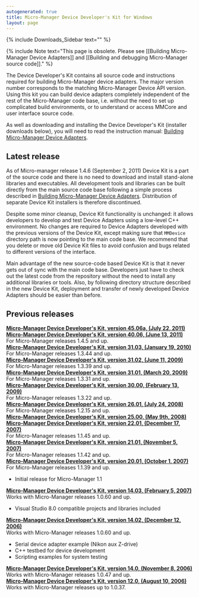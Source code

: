 ```yaml
---
autogenerated: true
title: Micro-Manager Device Developer's Kit for Windows
layout: page
---
```


{% include Downloads_Sidebar text="" %}

{% include Note text="This page is obsolete. Please see [[Building Micro-Manager Device Adapters]] and [[Building and debugging Micro-Manager source code]]." %}

The Device Developer's Kit contains all source code and instructions
required for building Micro-Manager device adapters. The major version
number corresponds to the matching Micro-Manager Device API version.
Using this kit you can build device adapters completely independent of
the rest of the Micro-Manager code base, i.e. without the need to set up
complicated build environments, or to understand or access MMCore and
user interface source code.

As well as downloading and installing the Device Developer's Kit
(installer downloads below), you will need to read the instruction
manual: [Building Micro-Manager Device
Adapters](Building_Micro-Manager_Device_Adapters "wikilink").

## Latest release

As of Micro-manager release 1.4.6 (September 2, 2011) Device Kit is a
part of the source code and there is no need to download and install
stand-alone libraries and executables. All development tools and
libraries can be built directly from the main source code base following
a simple process described in [Building Micro-Manager Device
Adapters](Building_Micro-Manager_Device_Adapters "wikilink").
Distribution of separate Device Kit installers is therefore
discontinued.

Despite some minor cleanup, Device Kit functionality is unchanged: it
allows developers to develop and test Device Adapters using a low-level
C++ environment. No changes are required to Device Adapters developed
with the previous versions of the Device Kit, except making sure that
`MMDevice` directory path is now pointing to the main code base. We
recommend that you delete or move old Device Kit files to avoid
confusion and bugs related to different versions of the interface.

Main advantage of the new source-code based Device Kit is that it never
gets out of sync with the main code base. Developers just have to check
out the latest code from the repository without the need to install any
additional libraries or tools. Also, by following directory structure
described in the new Device Kit, deployment and transfer of newly
developed Device Adapters should be easier than before.

## Previous releases

[**Micro-Manager Device Developer's Kit, version 45.06a,
(July 22, 2011)**](http://valelab.ucsf.edu/~MM/nightlyBuilds/1.4/Windows/MMDeviceKit-win-x86-x64-Dev45-Mod6a.exe)  
[**Micro-Manager Device Developer's Kit, version 40.06,
(June 13, 2011)**](http://valelab.ucsf.edu/~MM/nightlyBuilds/1.4/Windows/MMDeviceKit-win-x86-x64-Dev40-Mod6a.exe)  
For Micro-Manager releases 1.4.5 and up.  
[<span>**Micro-Manager Device Developer's Kit, version 31.03, (January
19,
2010)**</span>](http://valelab.ucsf.edu/~MM/nightlyBuilds/1.3/Windows/MMDeviceKit-win-34-01-20100119.exe)  
For Micro-Manager releases 1.3.44 and up.  
[<span>**Micro-Manager Device Developer's Kit, version 31.02, (June 11,
2009)**</span>](http://valelab.ucsf.edu/~arthur/builds/MMDeviceKit-win-31-02.exe)  
For Micro-Manager releases 1.3.39 and up.  
[<span>**Micro-Manager Device Developer's Kit, version 31.01, (March 20,
2009)**</span>](http://valelab.ucsf.edu/~MM/MMDeviceKit-win-31-01.exe)  
For Micro-Manager releases 1.3.31 and up.  
[<span>**Micro-Manager Device Developer's Kit, version 30.00, (February
13,
2009)**</span>](http://valelab.ucsf.edu/~MM/MMDeviceKit-win-30-20090213.exe)  
For Micro-Manager releases 1.3.22 and up.  
[<span>**Micro-Manager Device Developer's Kit, version 26.01, (July 24,
2008)**</span>](http://valelab.ucsf.edu/%7Enenad/micro-manager/distribution/MMDeviceKit-win-26-01.exe)  
For Micro-Manager releases 1.2.15 and up.  
[<span>**Micro-Manager Device Developer's Kit, version 25.00, (May 9th,
2008)**</span>](http://valelab.ucsf.edu/%7Enenad/micro-manager/distribution/MMDeviceKit-win-25-00.exe)  
[<span>**Micro-Manager Device Developer's Kit, version 22.01, (December
17,
2007)**</span>](http://valelab.ucsf.edu/%7Enenad/micro-manager/distribution/MMDeviceKit-win-22-01.exe)  
For Micro-Manager releases 1.1.45 and up.  
[<span>**Micro-Manager Device Developer's Kit, version 21.01, (November
5,
2007)**</span>](http://valelab.ucsf.edu/%7Enenad/micro-manager/distribution/MMDeviceKit-win-21-01.exe)  
For Micro-Manager releases 1.1.42 and up.  
[<span>**Micro-Manager Device Developer's Kit, version 20.01, (October
1,
2007)**</span>](http://valelab.ucsf.edu/%7Enenad/micro-manager/distribution/MMDeviceKit-win-20_01.exe)  
For Micro-Manager releases 1.1.39 and up.  

  - Initial release for Micro-Manager 1.1

[<span>**Micro-Manager Device Developer's Kit, version 14.03, (February
5,
2007)**</span>](http://valelab.ucsf.edu/%7Enenad/micro-manager/distribution/MMDeviceKit-win-14_03.exe)  
Works with Micro-Manager releases 1.0.60 and up.  

  - Visual Studio 8.0 compatible projects and libraries included

[<span>**Micro-Manager Device Developer's Kit, version 14.02, (December
12,
2006)**</span>](http://valelab.ucsf.edu/%7Enenad/micro-manager/distribution/MMDeviceKit-win-14_02.exe)  
Works with Micro-Manager releases 1.0.60 and up.  

  - Serial device adapter example (Nikon aux Z-drive)
  - C++ testbed for device development
  - Scripting examples for system testing

[<span>**Micro-Manager Device Developer's Kit, version 14.0, (November
8,
2006)**</span>](http://valelab.ucsf.edu/%7Enenad/micro-manager/distribution/MMDeviceKit-win-14_0.exe)  
Works with Micro-Manager releases 1.0.47 and up.  
[<span>**Micro-Manager Device Developer's Kit, version 12.0, (August 10,
2006)**</span>](http://valelab.ucsf.edu/%7Enenad/micro-manager/distribution/MMDeviceKit-win-12_0.exe)  
Works with Micro-Manager releases up to 1.0.37.
